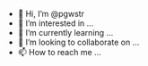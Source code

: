- 👋 Hi, I’m @pgwstr
- 👀 I’m interested in ...
- 🌱 I’m currently learning ...
- 💞️ I’m looking to collaborate on ...
- 📫 How to reach me ...

<!---
pgwstr/pgwstr is a ✨ special ✨ repository because its `README.md` (this file) appears on your GitHub profile.
You can click the Preview link to take a look at your changes.
--->
